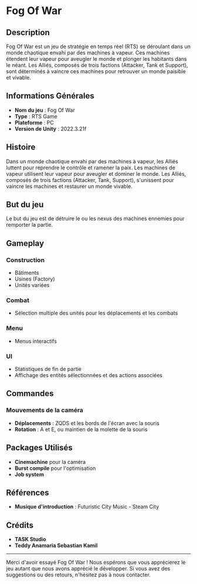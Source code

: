 # Fog Of War

## Description

Fog Of War est un jeu de stratégie en temps réel (RTS) se déroulant dans un monde chaotique envahi par des machines à vapeur. Ces machines étendent leur vapeur pour aveugler le monde et plonger les habitants dans le néant. Les Alliés, composés de trois factions (Attacker, Tank et Support), sont déterminés à vaincre ces machines pour retrouver un monde paisible et vivable.

## Informations Générales

- **Nom du jeu** : Fog Of War
- **Type** : RTS Game
- **Plateforme** : PC
- **Version de Unity** : 2022.3.21f

## Histoire

Dans un monde chaotique envahi par des machines à vapeur, les Alliés luttent pour reprendre le contrôle et ramener la paix. Les machines de vapeur utilisent leur vapeur pour aveugler et dominer le monde. Les Alliés, composés de trois factions (Attacker, Tank, Support), s'unissent pour vaincre les machines et restaurer un monde vivable.

## But du jeu

Le but du jeu est de détruire le ou les nexus des machines ennemies pour remporter la partie.

## Gameplay

### Construction
- Bâtiments
- Usines (Factory)
- Unités variées

### Combat
- Sélection multiple des unités pour les déplacements et les combats

### Menu
- Menus interactifs

### UI
- Statistiques de fin de partie
- Affichage des entités sélectionnées et des actions associées

## Commandes

### Mouvements de la caméra
- **Déplacements** : ZQDS et les bords de l'écran avec la souris
- **Rotation** : A et E, ou maintien de la molette de la souris

## Packages Utilisés

- **Cinemachine** pour la caméra
- **Burst compile** pour l'optimisation
- **Job system**

## Références

- **Musique d'introduction** : Futuristic City Music - Steam City

## Crédits

- **TASK Studio**
- **Teddy Anamaria Sebastian Kamil**

---

Merci d'avoir essayé Fog Of War ! Nous espérons que vous apprécierez le jeu autant que nous avons apprécié le développer. Si vous avez des suggestions ou des retours, n'hésitez pas à nous contacter.
